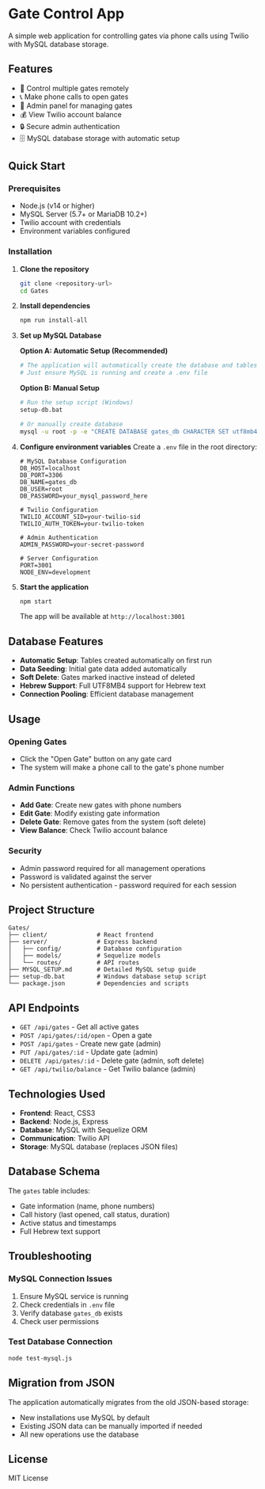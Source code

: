 # Gate Control App

A simple web application for controlling gates via phone calls using Twilio with MySQL database storage.

## Features

- 🚪 Control multiple gates remotely
- 📞 Make phone calls to open gates
- 👑 Admin panel for managing gates
- 💰 View Twilio account balance
- 🔒 Secure admin authentication
- 🗄️ MySQL database storage with automatic setup

## Quick Start

### Prerequisites

- Node.js (v14 or higher)
- MySQL Server (5.7+ or MariaDB 10.2+)
- Twilio account with credentials
- Environment variables configured

### Installation

1. **Clone the repository**
   ```bash
   git clone <repository-url>
   cd Gates
   ```

2. **Install dependencies**
   ```bash
   npm run install-all
   ```

3. **Set up MySQL Database**
   
   **Option A: Automatic Setup (Recommended)**
   ```bash
   # The application will automatically create the database and tables
   # Just ensure MySQL is running and create a .env file
   ```
   
   **Option B: Manual Setup**
   ```bash
   # Run the setup script (Windows)
   setup-db.bat
   
   # Or manually create database
   mysql -u root -p -e "CREATE DATABASE gates_db CHARACTER SET utf8mb4 COLLATE utf8mb4_unicode_ci;"
   ```

4. **Configure environment variables**
   Create a `.env` file in the root directory:
   ```env
   # MySQL Database Configuration
   DB_HOST=localhost
   DB_PORT=3306
   DB_NAME=gates_db
   DB_USER=root
   DB_PASSWORD=your_mysql_password_here
   
   # Twilio Configuration
   TWILIO_ACCOUNT_SID=your-twilio-sid
   TWILIO_AUTH_TOKEN=your-twilio-token
   
   # Admin Authentication
   ADMIN_PASSWORD=your-secret-password
   
   # Server Configuration
   PORT=3001
   NODE_ENV=development
   ```

5. **Start the application**
   ```bash
   npm start
   ```

   The app will be available at `http://localhost:3001`

## Database Features

- **Automatic Setup**: Tables created automatically on first run
- **Data Seeding**: Initial gate data added automatically
- **Soft Delete**: Gates marked inactive instead of deleted
- **Hebrew Support**: Full UTF8MB4 support for Hebrew text
- **Connection Pooling**: Efficient database management

## Usage

### Opening Gates
- Click the "Open Gate" button on any gate card
- The system will make a phone call to the gate's phone number

### Admin Functions
- **Add Gate**: Create new gates with phone numbers
- **Edit Gate**: Modify existing gate information
- **Delete Gate**: Remove gates from the system (soft delete)
- **View Balance**: Check Twilio account balance

### Security
- Admin password required for all management operations
- Password is validated against the server
- No persistent authentication - password required for each session

## Project Structure

```
Gates/
├── client/              # React frontend
├── server/              # Express backend
│   ├── config/          # Database configuration
│   ├── models/          # Sequelize models
│   └── routes/          # API routes
├── MYSQL_SETUP.md       # Detailed MySQL setup guide
├── setup-db.bat         # Windows database setup script
└── package.json         # Dependencies and scripts
```

## API Endpoints

- `GET /api/gates` - Get all active gates
- `POST /api/gates/:id/open` - Open a gate
- `POST /api/gates` - Create new gate (admin)
- `PUT /api/gates/:id` - Update gate (admin)
- `DELETE /api/gates/:id` - Delete gate (admin, soft delete)
- `GET /api/twilio/balance` - Get Twilio balance (admin)

## Technologies Used

- **Frontend**: React, CSS3
- **Backend**: Node.js, Express
- **Database**: MySQL with Sequelize ORM
- **Communication**: Twilio API
- **Storage**: MySQL database (replaces JSON files)

## Database Schema

The `gates` table includes:
- Gate information (name, phone numbers)
- Call history (last opened, call status, duration)
- Active status and timestamps
- Full Hebrew text support

## Troubleshooting

### MySQL Connection Issues
1. Ensure MySQL service is running
2. Check credentials in `.env` file
3. Verify database `gates_db` exists
4. Check user permissions

### Test Database Connection
```bash
node test-mysql.js
```

## Migration from JSON

The application automatically migrates from the old JSON-based storage:
- New installations use MySQL by default
- Existing JSON data can be manually imported if needed
- All new operations use the database

## License

MIT License
